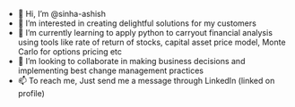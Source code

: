 - 👋 Hi, I’m @sinha-ashish
- 👀 I’m interested in creating delightful solutions for my customers
- 🌱 I’m currently learning to apply python to carryout financial analysis using tools like rate of return of stocks, capital asset price model, Monte Carlo for options pricing etc
- 💞️ I’m looking to collaborate in making business decisions and implementing best change management practices
- 📫 To reach me, Just send me a message through LinkedIn (linked on profile)

<!---
sinha-ashish/sinha-ashish is a ✨ special ✨ repository because its `README.md` (this file) appears on your GitHub profile.
You can click the Preview link to take a look at your changes.
--->
